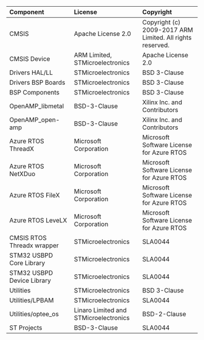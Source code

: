 | Component                       | License              | Copyright |
|:---------                       |:-------              |:----------|
| CMSIS                           | Apache License 2.0                                                 | Copyright (c) 2009-2017 ARM Limited. All rights reserved. |
| CMSIS Device                    | ARM Limited, STMicroelectronics                                    | Apache License 2.0                            |
| Drivers HAL/LL                  | STMicroelectronics                                                 | BSD 3-Clause                                  |
| Drivers BSP Boards              | STMicroelectronics                                                 | BSD 3-Clause                                  |
| BSP Components                  | STMicroelectronics                                                 | BSD 3-Clause                                  |
| OpenAMP_libmetal                | BSD-3-Clause                                                       | Xilinx Inc. and Contributors |
| OpenAMP_open-amp                | BSD-3-Clause                                                       | Xilinx Inc. and Contributors |
| Azure RTOS ThreadX              | Microsoft Corporation                                              | Microsoft Software License for Azure RTOS     |
| Azure RTOS NetXDuo              | Microsoft Corporation                                              | Microsoft Software License for Azure RTOS     |
| Azure RTOS FileX                | Microsoft Corporation                                              | Microsoft Software License for Azure RTOS     |
| Azure RTOS LeveLX               | Microsoft Corporation                                              | Microsoft Software License for Azure RTOS     |
| CMSIS RTOS Threadx wrapper      | STMicroelectronics                                                 | SLA0044                                       |
| STM32 USBPD Core Library        | STMicroelectronics                                                 | SLA0044                                       |
| STM32 USBPD Device Library      | STMicroelectronics                                                 | SLA0044                                       |
| Utilities                       | STMicroelectronics                                                 | BSD 3-Clause                                  |
| Utilities/LPBAM                 | STMicroelectronics                                                 | SLA0044                                       |
| Utilities/optee_os              | Linaro Limited and STMicroelectronics                              | BSD-2-Clause                                  |
| ST Projects                     | BSD-3-Clause                                                       | SLA0044                                       |
